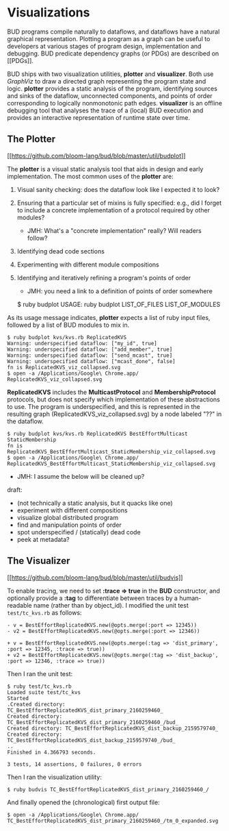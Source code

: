 # Visualizations

BUD programs compile naturally to dataflows, and dataflows have a natural graphical representation.  Plotting a program as a graph can be useful to developers at various stages of program design, implementation and debugging.  BUD predicate dependency graphs (or PDGs) are described on [[PDGs]].

BUD ships with two visualization utilities, __plotter__ and __visualizer__.  Both use _GraphViz_ to draw a directed graph representing the program state and logic.  __plotter__ provides a static analysis of the program, identifying sources and sinks of the dataflow, unconnected components, and points of order corresponding to logically nonmonotonic path edges. __visualizer__ is an offline debugging tool that analyses the trace of a (local) BUD execution and provides an interactive representation of runtime state over time.

## The Plotter 

[[https://github.com/bloom-lang/bud/blob/master/util/budplot]]

The __plotter__ is a visual static analysis tool that aids in design and early implementation.  The most common uses of the __plotter__ are:

1. Visual sanity checking: does the dataflow look like I expected it to look?
2. Ensuring that a particular set of mixins is fully specified: e.g., did I forget to include a concrete implementation of a protocol required by other modules?
    * JMH: What's a "concrete implementation" really?  Will readers follow?
3. Identifying dead code sections
4. Experimenting with different module compositions
5. Identifying and iteratively refining a program's points of order
    * JMH: you need a link to a definition of points of order somewhere

    $ ruby budplot 
    USAGE:
    ruby budplot LIST_OF_FILES LIST_OF_MODULES

As its usage message indicates, __plotter__ expects a list of ruby input files, followed by a list of BUD modules to mix in.

```
$ ruby budplot kvs/kvs.rb ReplicatedKVS
Warning: underspecified dataflow: ["my_id", true]
Warning: underspecified dataflow: ["add_member", true]
Warning: underspecified dataflow: ["send_mcast", true]
Warning: underspecified dataflow: ["mcast_done", false]
fn is ReplicatedKVS_viz_collapsed.svg
$ open -a /Applications/Google\ Chrome.app/ ReplicatedKVS_viz_collapsed.svg
```

__ReplicatedKVS__ includes the __MulticastProtocol__ and __MembershipProtocol__ protocols, but does not specify which implementation of these abstractions to use.  The program is underspecified, and this is represented in the resulting graph (ReplicatedKVS_viz_collapsed.svg) by a node labeled "??" in the dataflow.

```
$ ruby budplot kvs/kvs.rb ReplicatedKVS BestEffortMulticast StaticMembership
fn is ReplicatedKVS_BestEffortMulticast_StaticMembership_viz_collapsed.svg
$ open -a /Applications/Google\ Chrome.app/ ReplicatedKVS_BestEffortMulticast_StaticMembership_viz_collapsed.svg
```

* JMH: I assume the below will be cleaned up?

draft:

* (not technically a static analysis, but it quacks like one)
* experiment with different compositions
* visualize global distributed program 
* find and manipulation points of order
* spot underspecified / (statically) dead code
* peek at metadata?

## The Visualizer

[[https://github.com/bloom-lang/bud/blob/master/util/budvis]]

To enable tracing, we need to set __:trace => true__ in the __BUD__ constructor, and optionally provide a __:tag__ to differentiate between traces by a human-readable name (rather than by object_id).  I modified the unit test `test/tc_kvs.rb` as follows:

```
- v = BestEffortReplicatedKVS.new(@opts.merge(:port => 12345))
- v2 = BestEffortReplicatedKVS.new(@opts.merge(:port => 12346))

+ v = BestEffortReplicatedKVS.new(@opts.merge(:tag => 'dist_primary', :port => 12345, :trace => true))
+ v2 = BestEffortReplicatedKVS.new(@opts.merge(:tag => 'dist_backup', :port => 12346, :trace => true))

```

Then I ran the unit test:

```
$ ruby test/tc_kvs.rb 
Loaded suite test/tc_kvs
Started
.Created directory: TC_BestEffortReplicatedKVS_dist_primary_2160259460_
Created directory: TC_BestEffortReplicatedKVS_dist_primary_2160259460_/bud_
Created directory: TC_BestEffortReplicatedKVS_dist_backup_2159579740_
Created directory: TC_BestEffortReplicatedKVS_dist_backup_2159579740_/bud_
..
Finished in 4.366793 seconds.

3 tests, 14 assertions, 0 failures, 0 errors
```

Then I ran the visualization utility:

```
$ ruby budvis TC_BestEffortReplicatedKVS_dist_primary_2160259460_/
```

And finally opened the (chronological) first output file:

```
$ open -a /Applications/Google\ Chrome.app/ TC_BestEffortReplicatedKVS_dist_primary_2160259460_/tm_0_expanded.svg
```
